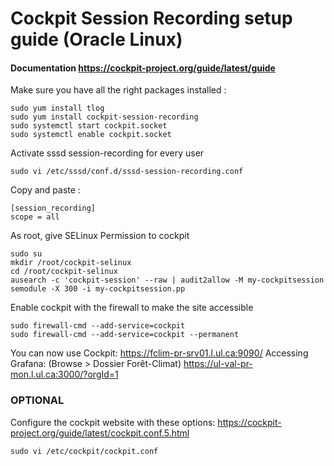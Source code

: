 # Cockpit Session Recording setup guide (Oracle Linux)

#### Documentation https://cockpit-project.org/guide/latest/guide

Make sure you have all the right packages installed :
```
sudo yum install tlog
sudo yum install cockpit-session-recording
sudo systemctl start cockpit.socket
sudo systemctl enable cockpit.socket
```

Activate sssd session-recording for every user
```
sudo vi /etc/sssd/conf.d/sssd-session-recording.conf
```
Copy and paste :
```
[session_recording]
scope = all
```
As root, give SELinux Permission to cockpit
```
sudo su
mkdir /root/cockpit-selinux
cd /root/cockpit-selinux
ausearch -c 'cockpit-session' --raw | audit2allow -M my-cockpitsession
semodule -X 300 -i my-cockpitsession.pp
```

Enable cockpit with the firewall to make the site accessible
```
sudo firewall-cmd --add-service=cockpit
sudo firewall-cmd --add-service=cockpit --permanent
```
You can now use Cockpit:
https://fclim-pr-srv01.l.ul.ca:9090/
Accessing Grafana: (Browse > Dossier Forêt-Climat)
https://ul-val-pr-mon.l.ul.ca:3000/?orgId=1
### OPTIONAL
Configure the cockpit website with these options:
https://cockpit-project.org/guide/latest/cockpit.conf.5.html
```
sudo vi /etc/cockpit/cockpit.conf
```

